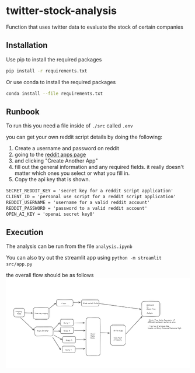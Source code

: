 # twitter-stock-analysis

Function that uses twitter data to evaluate the stock of certain companies

## Installation
Use pip to install the required packages

```bash
pip install -r requirements.txt
```

Or use conda to install the required packages

```bash
conda install --file requirements.txt
```
## Runbook
To run this you need a file inside of `./src` called `.env`

you can get your own reddit script details by doing the following:
1. Create a username and password on reddit
2. going to the [reddit apps page](https://www.reddit.com/prefs/apps)
3. and clicking "Create Another App"
4. fill out the general information and any required fields.
it really doesn't matter which ones you select or what you fill in.
5. Copy the api key that is shown.

```
SECRET_REDDIT_KEY = 'secret key for a reddit script application'
CLIENT_ID = 'personal use script for a reddit script application'
REDDIT_USERNAME = 'username for a valid reddit account'
REDDIT_PASSWORD = 'password to a valid reddit account'
OPEN_AI_KEY = 'openai secret key0'
```
## Execution
The analysis can be run from the file `analysis.ipynb`

You can also try out the streamlit app using `python -m streamlit src/app.py`

the overall flow should be as follows
![the flow diagram](flow.png)